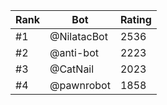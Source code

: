 Rank|Bot|Rating
---|---|---
#1|@NilatacBot|2536
#2|@anti-bot|2223
#3|@CatNail|2023
#4|@pawnrobot|1858
